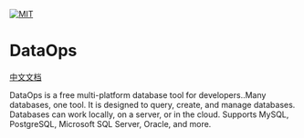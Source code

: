 [![MIT](https://img.shields.io/badge/license-MIT-blue.svg)](https://github.com/alibaba/data-ops/blob/main/LICENSE)
# DataOps 

[中文文档](https://github.com/alibaba/data-ops/blob/main/README_CN.md) 

DataOps is a free multi-platform database tool for developers..Many databases, one tool. It is designed to query, create, and manage databases. Databases can work locally, on a server, or in the cloud. Supports MySQL, PostgreSQL, Microsoft SQL Server, Oracle, and more.  

